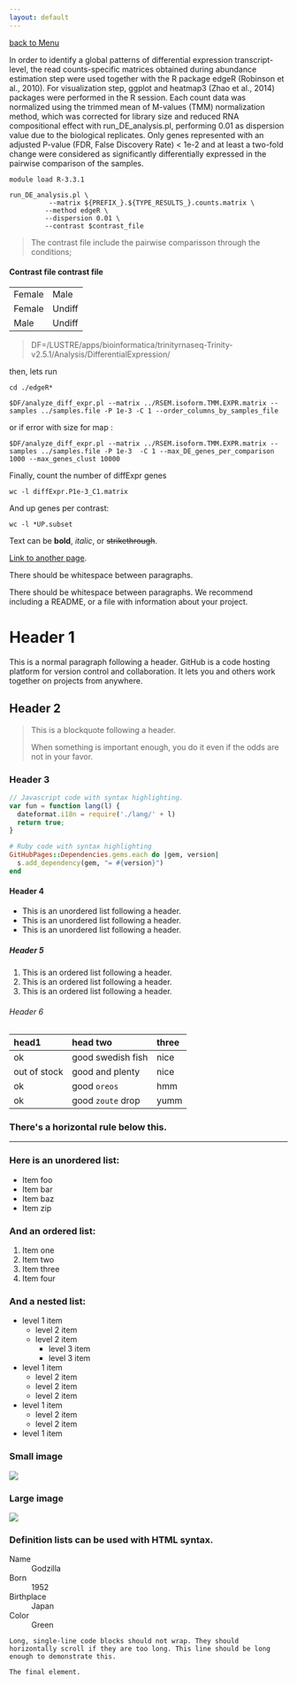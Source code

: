 ```yaml
---
layout: default
---
```


[back to Menu](../)

In order to identify a global patterns of differential expression transcript-level, the read counts-specific matrices obtained during abundance estimation step were used together with the R package edgeR (Robinson et al., 2010). For visualization step, ggplot and heatmap3 (Zhao et al., 2014) packages were performed in the R session.
Each count data was normalized using the trimmed mean of M-values (TMM) normalization method, which was corrected for library size and reduced RNA compositional effect with run_DE_analysis.pl, performing 0.01 as dispersion value due to the biological replicates.
Only genes represented with an adjusted P-value (FDR, False Discovery Rate) < 1e-2 and at least a two-fold change were considered as significantly differentially expressed in the pairwise comparison of the samples.



```shell
module load R-3.3.1 

run_DE_analysis.pl \
      	  --matrix ${PREFIX_}.${TYPE_RESULTS_}.counts.matrix \
       	 --method edgeR \
       	 --dispersion 0.01 \
       	 --contrast $contrast_file 

```
> The contrast file include the pairwise comparisson through the conditions;

#### [](#header-4)Contrast file contrast file

|         |        |
|:--------|:-------|
| Female  | Male   |
| Female  | Undiff |
| Male    | Undiff |



> DF=/LUSTRE/apps/bioinformatica/trinityrnaseq-Trinity-v2.5.1/Analysis/DifferentialExpression/


then, lets run 

```
cd ./edgeR*

$DF/analyze_diff_expr.pl --matrix ../RSEM.isoform.TMM.EXPR.matrix --samples ../samples.file -P 1e-3 -C 1 --order_columns_by_samples_file
```

or if error with size for map :

```
$DF/analyze_diff_expr.pl --matrix ../RSEM.isoform.TMM.EXPR.matrix --samples ../samples.file -P 1e-3  -C 1 --max_DE_genes_per_comparison 1000 --max_genes_clust 10000
```

Finally, count the number of diffExpr genes

```
wc -l diffExpr.P1e-3_C1.matrix
```

And up genes per contrast:

```
wc -l *UP.subset
```

Text can be **bold**, _italic_, or ~~strikethrough~~.

[Link to another page](another-page).

There should be whitespace between paragraphs.

There should be whitespace between paragraphs. We recommend including a README, or a file with information about your project.

# [](#header-1)Header 1

This is a normal paragraph following a header. GitHub is a code hosting platform for version control and collaboration. It lets you and others work together on projects from anywhere.

## [](#header-2)Header 2

> This is a blockquote following a header.
>
> When something is important enough, you do it even if the odds are not in your favor.

### [](#header-3)Header 3

```js
// Javascript code with syntax highlighting.
var fun = function lang(l) {
  dateformat.i18n = require('./lang/' + l)
  return true;
}
```

```ruby
# Ruby code with syntax highlighting
GitHubPages::Dependencies.gems.each do |gem, version|
  s.add_dependency(gem, "= #{version}")
end
```

#### [](#header-4)Header 4

*   This is an unordered list following a header.
*   This is an unordered list following a header.
*   This is an unordered list following a header.

##### [](#header-5)Header 5

1.  This is an ordered list following a header.
2.  This is an ordered list following a header.
3.  This is an ordered list following a header.

###### [](#header-6)Header 6

| head1        | head two          | three |
|:-------------|:------------------|:------|
| ok           | good swedish fish | nice  |
| out of stock | good and plenty   | nice  |
| ok           | good `oreos`      | hmm   |
| ok           | good `zoute` drop | yumm  |

### There's a horizontal rule below this.

* * *

### Here is an unordered list:

*   Item foo
*   Item bar
*   Item baz
*   Item zip

### And an ordered list:

1.  Item one
1.  Item two
1.  Item three
1.  Item four

### And a nested list:

- level 1 item
  - level 2 item
  - level 2 item
    - level 3 item
    - level 3 item
- level 1 item
  - level 2 item
  - level 2 item
  - level 2 item
- level 1 item
  - level 2 item
  - level 2 item
- level 1 item

### Small image

![](https://assets-cdn.github.com/images/icons/emoji/octocat.png)

### Large image

![](https://guides.github.com/activities/hello-world/branching.png)


### Definition lists can be used with HTML syntax.

<dl>
<dt>Name</dt>
<dd>Godzilla</dd>
<dt>Born</dt>
<dd>1952</dd>
<dt>Birthplace</dt>
<dd>Japan</dd>
<dt>Color</dt>
<dd>Green</dd>
</dl>

```
Long, single-line code blocks should not wrap. They should horizontally scroll if they are too long. This line should be long enough to demonstrate this.
```

```
The final element.
```

